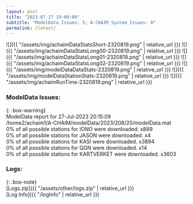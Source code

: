 ```yaml
---
layout: post
title: "2023-07-27 19:00:00"
subtitle: "ModelData Issues: 5; A-CHAIM System Issues: 0"
permalink: /latest/
---
```


![]({{ "/assets/img/achaimDataStatsShort-2320819.png" | relative_url }})
![]({{ "/assets/img/achaimDataStatsLong00-2320819.png" | relative_url }})
![]({{ "/assets/img/achaimDataStatsLong01-2320819.png" | relative_url }})
![]({{ "/assets/img/achaimDataStatsLong02-2320819.png" | relative_url }})
![]({{ "/assets/img/modelDataDataStats-2320819.png" | relative_url }})
![]({{ "/assets/img/modelDataStationStats-2320819.png" | relative_url }})
![]({{ "/assets/img/achaimRunTime-2320819.png" | relative_url }})


### ModelData Issues:  
  
{: .box-warning}  
 ModelData report for 27-Jul-2023 20:15:09   
 /home2/achaim1/A-CHAIM/modelData/2023/208/20/modelData.mat   
 0% of all possible stations for IONO were downloaded. x889   
 0% of all possible stations for JASON were downloaded. x4   
 0% of all possible stations for KASI were downloaded. x3894   
 0% of all possible stations for QGN were downloaded. x14   
 0% of all possible stations for KARTVERKET were downloaded. x3603   
  


### Logs:  
  
{: .box-note}  
[Logs.zip]({{ "/assets/other/logs.zip" | relative_url }})  
[Log Info]({{ "/logInfo" | relative_url }})  
